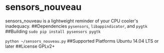 # sensors_nouveau
sensors_nouveau is a lightweight reminder of your CPU cooler's inadequacy.
##Dependencies
`pysensors`, `libappindicator`, and `pygtk`
##Building
`sudo pip install pysensors pygtk`

`python ~/sensors_nouveau.py`
##Supported Platforms
Ubuntu 14.04 LTS or later
##License
GPLv2+
